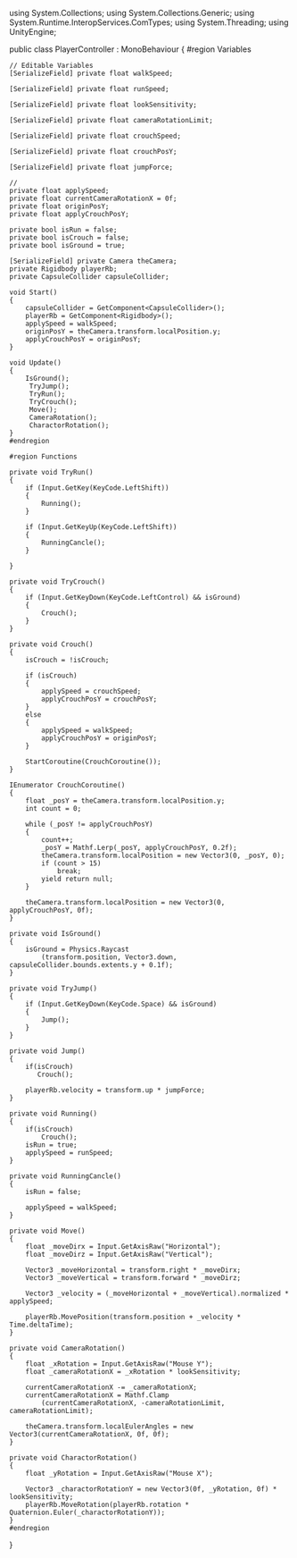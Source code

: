 using System.Collections;
using System.Collections.Generic;
using System.Runtime.InteropServices.ComTypes;
using System.Threading;
using UnityEngine;

public class PlayerController : MonoBehaviour
{
#region Variables

    // Editable Variables
    [SerializeField] private float walkSpeed;

    [SerializeField] private float runSpeed;
    
    [SerializeField] private float lookSensitivity;

    [SerializeField] private float cameraRotationLimit;
    
    [SerializeField] private float crouchSpeed;
        
    [SerializeField] private float crouchPosY;
    
    [SerializeField] private float jumpForce;
    
    // 
    private float applySpeed;
    private float currentCameraRotationX = 0f;
    private float originPosY;
    private float applyCrouchPosY;
    
    private bool isRun = false;
    private bool isCrouch = false;
    private bool isGround = true;
    
    [SerializeField] private Camera theCamera;
    private Rigidbody playerRb;
    private CapsuleCollider capsuleCollider;
    
    void Start()
    {
        capsuleCollider = GetComponent<CapsuleCollider>();
        playerRb = GetComponent<Rigidbody>();
        applySpeed = walkSpeed;
        originPosY = theCamera.transform.localPosition.y;
        applyCrouchPosY = originPosY;
    }

    void Update()
    {
        IsGround();
         TryJump();
         TryRun();
         TryCrouch();
         Move();
         CameraRotation();
         CharactorRotation();
    }
    #endregion
    
    #region Functions
    
    private void TryRun()
    {
        if (Input.GetKey(KeyCode.LeftShift))
        {
            Running();
        }

        if (Input.GetKeyUp(KeyCode.LeftShift))
        {
            RunningCancle();
        }

    }

    private void TryCrouch()
    {
        if (Input.GetKeyDown(KeyCode.LeftControl) && isGround)
        {
            Crouch();
        }
    }

    private void Crouch()
    {
        isCrouch = !isCrouch;

        if (isCrouch)
        {
            applySpeed = crouchSpeed;
            applyCrouchPosY = crouchPosY;
        }
        else
        {
            applySpeed = walkSpeed;
            applyCrouchPosY = originPosY;
        }

        StartCoroutine(CrouchCoroutine());
    }

    IEnumerator CrouchCoroutine()
    {
        float _posY = theCamera.transform.localPosition.y;
        int count = 0;

        while (_posY != applyCrouchPosY)
        {
            count++;
            _posY = Mathf.Lerp(_posY, applyCrouchPosY, 0.2f);
            theCamera.transform.localPosition = new Vector3(0, _posY, 0);
            if (count > 15)
                break;
            yield return null;
        }

        theCamera.transform.localPosition = new Vector3(0, applyCrouchPosY, 0f);
    }

    private void IsGround()
    {
        isGround = Physics.Raycast
            (transform.position, Vector3.down, capsuleCollider.bounds.extents.y + 0.1f);
    }

    private void TryJump()
    {
        if (Input.GetKeyDown(KeyCode.Space) && isGround)
        {
            Jump();
        }
    }

    private void Jump()
    {
        if(isCrouch)
           Crouch();

        playerRb.velocity = transform.up * jumpForce;
    }

    private void Running()
    {
        if(isCrouch)
            Crouch();
        isRun = true;
        applySpeed = runSpeed;
    }

    private void RunningCancle()
    {
        isRun = false;

        applySpeed = walkSpeed;
    }

    private void Move()
    {
        float _moveDirx = Input.GetAxisRaw("Horizontal");
        float _moveDirz = Input.GetAxisRaw("Vertical");

        Vector3 _moveHorizontal = transform.right * _moveDirx;
        Vector3 _moveVertical = transform.forward * _moveDirz;

        Vector3 _velocity = (_moveHorizontal + _moveVertical).normalized * applySpeed;
        
        playerRb.MovePosition(transform.position + _velocity * Time.deltaTime);
    }

    private void CameraRotation()
    {
        float _xRotation = Input.GetAxisRaw("Mouse Y");
        float _cameraRotationX = _xRotation * lookSensitivity;

        currentCameraRotationX -= _cameraRotationX;
        currentCameraRotationX = Mathf.Clamp
            (currentCameraRotationX, -cameraRotationLimit, cameraRotationLimit);

        theCamera.transform.localEulerAngles = new Vector3(currentCameraRotationX, 0f, 0f);
    }

    private void CharactorRotation()
    {
        float _yRotation = Input.GetAxisRaw("Mouse X");

        Vector3 _charactorRotationY = new Vector3(0f, _yRotation, 0f) * lookSensitivity;
        playerRb.MoveRotation(playerRb.rotation * Quaternion.Euler(_charactorRotationY));
    }
    #endregion
}